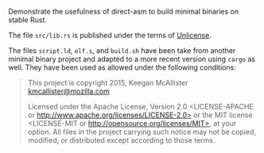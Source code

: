 Demonstrate the usefulness of direct-asm to build minimal binaries on stable Rust.

The file `src/lib.rs` is published under the terms of [Unlicense](./UNLICENSE).

The files `script.ld`, `elf.s`, and `build.sh` have been take from another
minimal binary project and adapted to a more recent version using `cargo` as
well. They have been used as allowed under the following conditions:

> This project is copyright 2015, Keegan McAllister <kmcallister@mozilla.com>
> 
> Licensed under the Apache License, Version 2.0 <LICENSE-APACHE or
> http://www.apache.org/licenses/LICENSE-2.0> or the MIT license <LICENSE-MIT or
> http://opensource.org/licenses/MIT>, at your option. All files in the project
> carrying such notice may not be copied, modified, or distributed except
> according to those terms.

